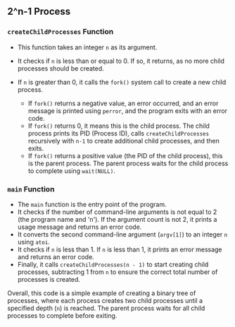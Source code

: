 ## 2^n-1 Process 

### `createChildProcesses` Function
- This function takes an integer `n` as its argument.
- It checks if `n` is less than or equal to 0. If so, it returns, as no more child processes should be created.

- If `n` is greater than 0, it calls the `fork()` system call to create a new child process.
  - If `fork()` returns a negative value, an error occurred, and an error message is printed using `perror`, and the program exits with an error code.
  - If `fork()` returns 0, it means this is the child process. The child process prints its PID (Process ID), calls `createChildProcesses` recursively with `n-1` to create additional child processes, and then exits.
  - If `fork()` returns a positive value (the PID of the child process), this is the parent process. The parent process waits for the child process to complete using `wait(NULL)`.

### `main` Function
- The `main` function is the entry point of the program.
- It checks if the number of command-line arguments is not equal to 2 (the program name and 'n'). If the argument count is not 2, it prints a usage message and returns an error code.
- It converts the second command-line argument (`argv[1]`) to an integer `n` using `atoi`.
- It checks if `n` is less than 1. If `n` is less than 1, it prints an error message and returns an error code.
- Finally, it calls `createChildProcesses(n - 1)` to start creating child processes, subtracting 1 from `n` to ensure the correct total number of processes is created.

Overall, this code is a simple example of creating a binary tree of processes, where each process creates two child processes until a specified depth (`n`) is reached. The parent process waits for all child processes to complete before exiting.
